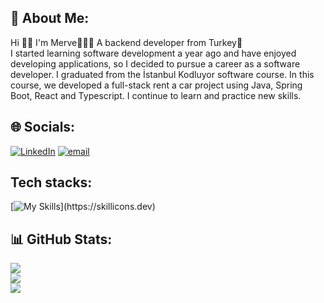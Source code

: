 ## 💫 About Me:
Hi 👋🏻 I'm Merve👩🏻‍🦰 A backend developer from Turkey👾 <br>
I started learning software development a year ago and have enjoyed developing applications, so I decided to pursue a career as a software developer. I graduated from the İstanbul Kodluyor software course. In this course, we developed a full-stack rent a car project using Java, Spring Boot, React and Typescript. I continue to learn and practice new skills.


## 🌐 Socials:
[![LinkedIn](https://img.shields.io/badge/LinkedIn-%230077B5.svg?logo=linkedin&logoColor=white)](https://linkedin.com/in/mervekeser) [![email](https://img.shields.io/badge/Email-D14836?logo=gmail&logoColor=white)](mailto:mervekeser8@outlook.com) 

## Tech stacks:
[![My Skills](https://skillicons.dev/icons?i=java,spring,hibernate,postgres,mongodb,git,docker,js,nodejs,expressjs,react,redux,tailwind,)](https://skillicons.dev)
## 📊 GitHub Stats:
![](https://github-readme-stats.vercel.app/api?username=mervekeser&theme=dark&hide_border=true&include_all_commits=true&count_private=true)<br/>
![](https://nirzak-streak-stats.vercel.app/?user=mervekeser&theme=dark&hide_border=true)<br/>
![](https://github-readme-stats.vercel.app/api/top-langs/?username=mervekeser&theme=dark&hide_border=true&include_all_commits=true&count_private=true&layout=compact)

<!-- Proudly created with GPRM ( https://gprm.itsvg.in ) -->
